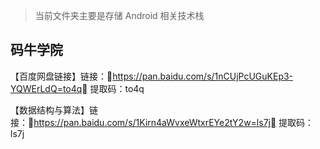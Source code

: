 > 当前文件夹主要是存储 Android 相关技术栈
## 码牛学院
【百度网盘链接】链接：https://pan.baidu.com/s/1nCUjPcUGuKEp3-YQWErLdQ=to4q 提取码：to4q 

【数据结构与算法】链接：https://pan.baidu.com/s/1Kirn4aWvxeWtxrEYe2tY2w=ls7j 提取码：ls7j 
